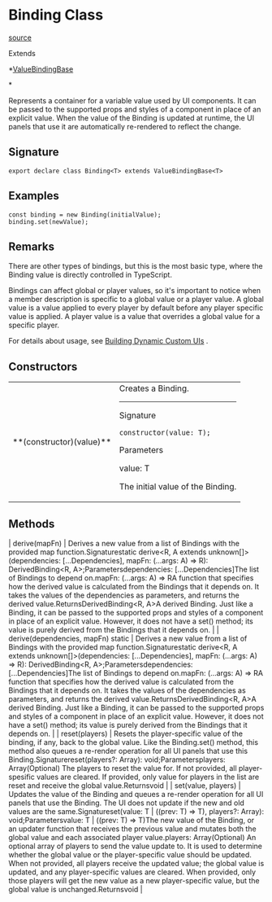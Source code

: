 # Binding Class

[source](https://developers.meta.com/horizon-worlds/reference/2.0.0/ui_binding)

Extends 

*[ValueBindingBase](/horizon-worlds/reference/2.0.0/ui_valuebindingbase)

<T>*

Represents a container for a variable value used by UI components. It can be passed to the supported props and styles of a component in place of an explicit value. When the value of the Binding is updated at runtime, the UI panels that use it are automatically re-rendered to reflect the change.

## Signature

```
export declare class Binding<T> extends ValueBindingBase<T>
```

## Examples

```
const binding = new Binding(initialValue);
binding.set(newValue);
```

## Remarks

There are other types of bindings, but this is the most basic type, where the Binding value is directly controlled in TypeScript.

  

Bindings can affect global or player values, so it's important to notice when a member description is specific to a global value or a player value. A global value is a value applied to every player by default before any player specific value is applied. A player value is a value that overrides a global value for a specific player.

  

For details about usage, see [Building Dynamic Custom UIs](https://developers.meta.com/horizon-worlds/learn/documentation/desktop-editor/custom-ui/building-dynamic-custom-ui) .

## Constructors

<table>
  <tbody>
    <tr>
      <td>**(constructor)(value)**</td>
      <td>Creates a Binding.

* * *

Signature

```
constructor(value: T);
```

Parameters

value: T

The initial value of the Binding.</td>
    </tr>
  </tbody>
</table>

## Methods

| derive(mapFn) | Derives a new value from a list of Bindings with the provided map function.Signaturestatic derive<R, A extends unknown[]>(dependencies: [...Dependencies<A>], mapFn: (...args: A) => R): DerivedBinding<R, A>;Parametersdependencies: [...Dependencies<A>]The list of Bindings to depend on.mapFn: (...args: A) => RA function that specifies how the derived value is calculated from the Bindings that it depends on. It takes the values of the dependencies as parameters, and returns the derived value.ReturnsDerivedBinding<R, A>A derived Binding. Just like a Binding, it can be passed to the supported props and styles of a component in place of an explicit value. However, it does not have a set() method; its value is purely derived from the Bindings that it depends on. |
| derive(dependencies, mapFn) static | Derives a new value from a list of Bindings with the provided map function.Signaturestatic derive<R, A extends unknown[]>(dependencies: [...Dependencies<A>], mapFn: (...args: A) => R): DerivedBinding<R, A>;Parametersdependencies: [...Dependencies<A>]The list of Bindings to depend on.mapFn: (...args: A) => RA function that specifies how the derived value is calculated from the Bindings that it depends on. It takes the values of the dependencies as parameters, and returns the derived value.ReturnsDerivedBinding<R, A>A derived Binding. Just like a Binding, it can be passed to the supported props and styles of a component in place of an explicit value. However, it does not have a set() method; its value is purely derived from the Bindings that it depends on. |
| reset(players) | Resets the player-specific value of the binding, if any, back to the global value. Like the Binding.set() method, this method also queues a re-render operation for all UI panels that use this Binding.Signaturereset(players?: Array<Player>): void;Parametersplayers: Array<Player>(Optional) The players to reset the value for. If not provided, all player-spesific values are cleared. If provided, only value for players in the list are reset and receive the global value.Returnsvoid |
| set(value, players) | Updates the value of the Binding and queues a re-render operation for all UI panels that use the Binding. The UI does not update if the new and old values are the same.Signatureset(value: T \| ((prev: T) => T), players?: Array<Player>): void;Parametersvalue: T \| ((prev: T) => T)The new value of the Binding, or an updater function that receives the previous value and mutates both the global value and each associated player value.players: Array<Player>(Optional) An optional array of players to send the value update to. It is used to determine whether the global value or the player-specific value should be updated. When not provided, all players receive the updated value; the global value is updated, and any player-specific values are cleared. When provided, only those players will get the new value as a new player-specific value, but the global value is unchanged.Returnsvoid |